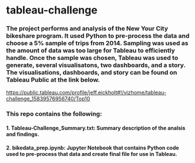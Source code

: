 # tableau-challenge

### The project performs and analysis of the New Your City bikeshare program.  It used Python to pre-process the data and choose a 5% sample of trips from 2014.  Sampling was used as the amount of data was too large for Tableau to efficiently handle.  Once the sample was chosen, Tableau was used to generate, several visualisatons, two dashboards, and a story.  The visualisations, dashboards, and story can be found on Tableau Public at the link below.

https://public.tableau.com/profile/jeff.eickholt#!/vizhome/tableau-challenge_15839576956740/Top10

### This repo contains the following:

#### 1. Tableau-Challenge_Summary.txt:  Summary description of the analsis and findings.

#### 2. bikedata_prep.ipynb:  Jupyter Notebook that contains Python code used to pre-process that data and create final file for use in Tableau.